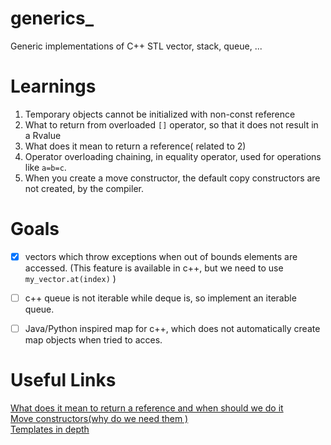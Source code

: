 # generics_
Generic implementations of C++ STL vector, stack, queue, ...

# Learnings
1. Temporary objects cannot be initialized with non-const reference
2. What to return from overloaded `[]` operator, so that it does not result in a Rvalue
3. What does it mean to return a reference( related to 2)
4. Operator overloading chaining, in equality operator, used for 
   operations like `a=b=c`.	
5. When you create a move constructor, the default copy constructors are not created, by the 
   compiler.  	
# Goals
- [x] vectors which throw exceptions when out of bounds elements are accessed. (This feature is available in c++, but we need to use `my_vector.at(index)` )
- [ ] c++ queue is not iterable while deque is, so implement an iterable queue.
- [ ] Java/Python inspired map for c++, which does not automatically create map objects when tried to acces.


# Useful Links
[What does it mean to return a reference
and when should we do it](https://stackoverflow.com/questions/752658/is-the-practice-of-returning-a-c-reference-variable-evil)<br>
[Move constructors(why do we need them )](https://stackoverflow.com/questions/3106110/what-are-move-semantics)<br>
[Templates in depth](http://www.bogotobogo.com/cplusplus/templates.php)
